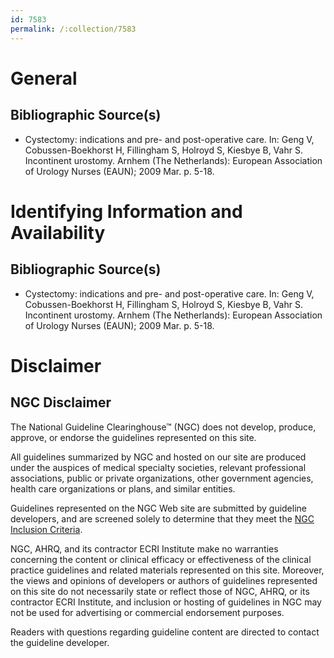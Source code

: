 ```yaml
---
id: 7583
permalink: /:collection/7583
---
```


# General

## Bibliographic Source(s)

- Cystectomy: indications and pre- and post-operative care. In: Geng V, Cobussen-Boekhorst H, Fillingham S, Holroyd S, Kiesbye B, Vahr S. Incontinent urostomy. Arnhem (The Netherlands): European Association of Urology Nurses (EAUN); 2009 Mar. p. 5-18.

# Identifying Information and Availability

## Bibliographic Source(s)

- Cystectomy: indications and pre- and post-operative care. In: Geng V, Cobussen-Boekhorst H, Fillingham S, Holroyd S, Kiesbye B, Vahr S. Incontinent urostomy. Arnhem (The Netherlands): European Association of Urology Nurses (EAUN); 2009 Mar. p. 5-18.

# Disclaimer

## NGC Disclaimer

The National Guideline Clearinghouse™ (NGC) does not develop, produce, approve, or endorse the guidelines represented on this site.

All guidelines summarized by NGC and hosted on our site are produced under the auspices of medical specialty societies, relevant professional associations, public or private organizations, other government agencies, health care organizations or plans, and similar entities.

Guidelines represented on the NGC Web site are submitted by guideline developers, and are screened solely to determine that they meet the [NGC Inclusion Criteria](/help-and-about/summaries/inclusion-criteria).

NGC, AHRQ, and its contractor ECRI Institute make no warranties concerning the content or clinical efficacy or effectiveness of the clinical practice guidelines and related materials represented on this site. Moreover, the views and opinions of developers or authors of guidelines represented on this site do not necessarily state or reflect those of NGC, AHRQ, or its contractor ECRI Institute, and inclusion or hosting of guidelines in NGC may not be used for advertising or commercial endorsement purposes.

Readers with questions regarding guideline content are directed to contact the guideline developer.


